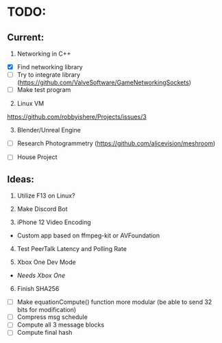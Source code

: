 # TODO:
## Current:

1. Networking in C++
- [x] Find networking library
- [ ] Try to integrate library (https://github.com/ValveSoftware/GameNetworkingSockets)
- [ ] Make test program

2. Linux VM

https://github.com/robbyishere/Projects/issues/3


3. Blender/Unreal Engine
- [ ] Research Photogrammetry (https://github.com/alicevision/meshroom)
- [ ] House Project


## Ideas:
1. Utilize F13 on Linux?

2. Make Discord Bot

3. iPhone 12 Video Encoding
* Custom app based on ffmpeg-kit or AVFoundation

4. Test PeerTalk Latency and Polling Rate

5. Xbox One Dev Mode
* _Needs Xbox One_

6. Finish SHA256
- [ ] Make equationCompute() function more modular (be able to send 32 bits for modification) 
- [ ] Compress msg schedule
- [ ] Compute all 3 message blocks
- [ ] Compute final hash
